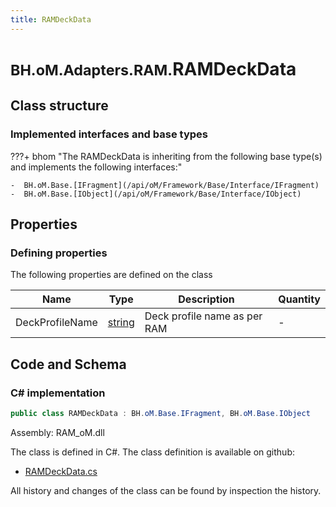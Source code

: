 ```yaml
---
title: RAMDeckData
---
```


# <small>BH.oM.Adapters.RAM.</small>**RAMDeckData**



## Class structure

### Implemented interfaces and base types

???+ bhom "The RAMDeckData is inheriting from the following base type(s) and implements the following interfaces:"

    -  BH.oM.Base.[IFragment](/api/oM/Framework/Base/Interface/IFragment)
    -  BH.oM.Base.[IObject](/api/oM/Framework/Base/Interface/IObject)


## Properties



### Defining properties

The following properties are defined on the class

| Name             | Type             | Description      | Quantity         |
|------------------|------------------|------------------|------------------|
| DeckProfileName | [string](https://learn.microsoft.com/en-us/dotnet/api/System.String?view=netstandard-2.0) | Deck profile name as per RAM | - |


## Code and Schema

### C# implementation

``` C# title="C#"
public class RAMDeckData : BH.oM.Base.IFragment, BH.oM.Base.IObject
```

Assembly: RAM_oM.dll

The class is defined in C#. The class definition is available on github:

- [RAMDeckData.cs](https://github.com/BHoM/RAM_Toolkit/blob/develop/RAM_oM/Fragments\RAMDeckData.cs)

All history and changes of the class can be found by inspection the history.
